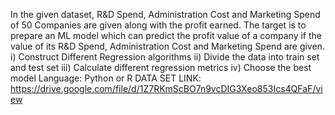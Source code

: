 In the given dataset, R&D Spend, Administration Cost and Marketing Spend of 50 Companies 
are given along with the profit earned. The target is to prepare an ML model which can predict 
the profit value of a company if the value of its R&D Spend, Administration Cost and Marketing 
Spend are given. 
 i) Construct Different Regression algorithms 
 ii) Divide the data into train set and test set 
 iii) Calculate different regression metrics 
 iv) Choose the best model 
Language: Python or R 
DATA SET LINK: 
https://drive.google.com/file/d/1Z7RKmScBO7n9vcDIG3Xeo853Ics4QFaF/view

